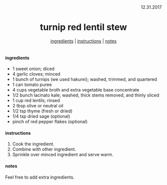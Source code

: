 <p align="right">12.31.2017</p>

<h1 align="center">turnip red lentil stew</h1>

<div align="center">
  <a href="#ingredients">ingredients</a> | 
  <a href="#instructions">instructions</a> | 
  <a href="#notes">notes</a>
</div>
<br>

#### ingredients
- 1 sweet onion; diced
- 4 garlic cloves; minced
- 1 bunch of turnips (we used hakurei); washed, trimmed, and quartered
- 1 can tomato puree
- 4 cups vegetable broth and extra vegetable base concentrate
- 1/2 bunch lacinato kale; washed, thick stems removed, and thinly sliced
- 1 cup red lentils; rinsed
- 2 tbsp olive or neutral oil
- 1/2 tsp thyme (fresh or dried)
- 1/4 tsp dried sage (optional)
- pinch of red pepper flakes (optional)

#### instructions
1. Cook the ingredient.  
2. Combine with other ingredient. 
3. Sprinkle over minced ingredient and serve warm.

#### notes
Feel free to add extra ingredients. 

